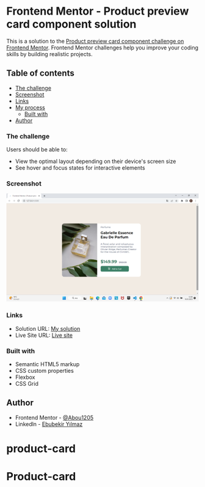 # Frontend Mentor - Product preview card component solution

This is a solution to the [Product preview card component challenge on Frontend Mentor](https://www.frontendmentor.io/challenges/product-preview-card-component-GO7UmttRfa). Frontend Mentor challenges help you improve your coding skills by building realistic projects. 

## Table of contents

- [The challenge](#the-challenge)
- [Screenshot](#screenshot)
- [Links](#links)
- [My process](#my-process)
  - [Built with](#built-with)
- [Author](#author)



### The challenge

Users should be able to:

- View the optimal layout depending on their device's screen size
- See hover and focus states for interactive elements

### Screenshot

![](./images/product.png)


### Links

- Solution URL: [My solution](https://www.frontendmentor.io/solutions/product-preview-card-component-02IQuoWmdl)
- Live Site URL: [Live site](https://product-card-zeta-seven.vercel.app/)


### Built with

- Semantic HTML5 markup
- CSS custom properties
- Flexbox
- CSS Grid



## Author

- Frontend Mentor - [@Abou1205](https://www.frontendmentor.io/profile/Abou1205)
- Linkedln - [Ebubekir Yılmaz](https://www.linkedin.com/in/ebubekir-yilmaz/)
# product-card
# Product-card
